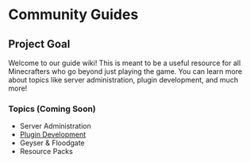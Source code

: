# Community Guides

## Project Goal

Welcome to our guide wiki! This is meant to be a useful resource for all Minecrafters who go beyond just playing the game. You can learn more about topics like server administration, plugin development, and much more!

### Topics \(Coming Soon\)

* Server Administration
* [Plugin Development](plugin-development/general-guidance.md)
* Geyser & Floodgate
* Resource Packs



